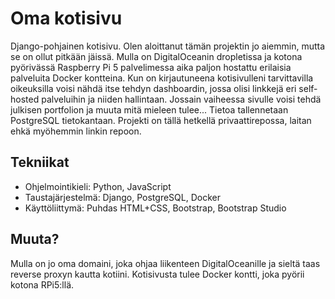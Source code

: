 # Oma kotisivu
Django-pohjainen kotisivu. Olen aloittanut tämän projektin jo aiemmin, mutta se on ollut pitkään jäissä. Mulla on DigitalOceanin dropletissa ja kotona pyörivässä Raspberry Pi 5 palvelimessa aika paljon hostattu erilaisia palveluita Docker kontteina. Kun on kirjautuneena kotisivulleni tarvittavilla oikeuksilla voisi nähdä itse tehdyn dashboardin, jossa olisi linkkejä eri self-hosted palveluihin ja niiden hallintaan. Jossain vaiheessa sivulle voisi tehdä julkisen portfolion ja muuta mitä mieleen tulee... Tietoa tallennetaan PostgreSQL tietokantaan. Projekti on tällä hetkellä privaattirepossa, laitan ehkä myöhemmin linkin repoon.

## Tekniikat
* Ohjelmointikieli: Python, JavaScript
* Taustajärjestelmä: Django, PostgreSQL, Docker
* Käyttöliittymä: Puhdas HTML+CSS, Bootstrap, Bootstrap Studio

## Muuta?
Mulla on jo oma domaini, joka ohjaa liikenteen DigitalOceanille ja sieltä taas reverse proxyn kautta kotiini. Kotisivusta tulee Docker kontti, joka pyörii kotona RPi5:llä.
